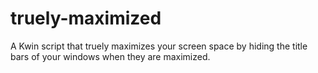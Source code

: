 # truely-maximized
A Kwin script that truely maximizes your screen space by hiding the title bars of your windows when they are maximized.
